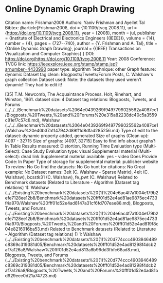 # Online Dynamic Graph Drawing

Citation name: Frishman2008
Authors: Yaniv Frishman and Ayellet Tal
Bibtex: @article{Frishman2008,
doi = {10.1109/tvcg.2008.11},
url = {https://doi.org/10.1109/tvcg.2008.11},
year = {2008},
month = jul,
publisher = {Institute of Electrical and Electronics Engineers ({IEEE})},
volume = {14},
number = {4},
pages = {727--740},
author = {Y. Frishman and A. Tal},
title = {Online Dynamic Graph Drawing},
journal = {{IEEE} Transactions on Visualization and Computer Graphics}
}
DOI: https://doi.org/https://doi.org/10.1109/tvcg.2008.11
Year: 2008
Conference: TVCG
link: https://ieeexplore.ieee.org/stamp/stamp.jsp?arnumber=4433990
paper type: algorithm
Technique: other
Graph feature: dynamic
Dataset tag clean: Blogposts/Tweets/Forum Posts, C. Walshaw's graph collection
Dataset used: Note: the datasets they used weren’t dynamic! They had to edit it!


[35] T.M. Newcomb, The Acquaintance Process. Holt, Rinehart, and
Winston, 1961.
dataset size: 4
Dataset tag relations: Blogposts, Tweets, and Forums (../../../Benchmark%20datasets%2064e0439269f9497799025562a4087ce1/Blogposts,%20Tweets,%20and%20Forums%20e315a82238dc40c5a3559c81ef7c57c8.md), Walshaw (../../../Benchmark%20datasets%2064e0439269f9497799025562a4087ce1/Walshaw%20e40b37a1147942d89ff1d8dfad285256.md)
Type of edit to the dataset: dynamic property added, generated
Size of graphs (Clean up): 4097 - 32715
Size of graphs: [4097, 32715]
Easy to find info about graphs?: In Table
Results measured: Distortion, Running Time
Evaluation type (Multi-Select): Case Study
Evaluation type: visual
Supplemental material (Multi-select): dead link
Supplemental material available: yes - video
Does Provide Code: In Paper
Type of storage for supplemental material: publisher website
To review: No
Go find the datasets: No
Go hunt for citations: No
Great example: No
Dataset names: 3elt (C. Walshaw - Sparse Matrix), 4elt (C. Walshaw), bcsstk31 (C. Walshaw), fe_pwt (C. Walshaw)
Related to Benchmark datasets (Related to Literature - Algorithm (Dataset tag relations) 1): Walshaw (../../Existing%20benchmark%20datasets%20(1)%204e6ac4f7a1004e179b2efe7128ee12b8/Benchmark%20datasets%20fff01d52e4ad81ae9875ec4733f4a970/Walshaw%20fff01d52e4ad8147a31cf6fd707eae88.md), Blogposts, Tweets, and Forums (../../Existing%20benchmark%20datasets%20(1)%204e6ac4f7a1004e179b2efe7128ee12b8/Benchmark%20datasets%20fff01d52e4ad81ae9875ec4733f4a970/Blogposts,%20Tweets,%20and%20Forums%20fff01d52e4ad819f8c04e8216016ba53.md)
Related to Benchmark datasets (Related to Literature - Algorithm (Dataset tag relations) 1) 1: Walshaw (../../Existing%20benchmark%20datasets%20(1)%20d774ccc4903946489c8369c319381d05/Benchmark%20datasets%20fff01d52e4ad81298f4dcb2af7a126a8/Walshaw%20fff01d52e4ad813a8b96dd3fbfc68ad8.md), Blogposts, Tweets, and Forums (../../Existing%20benchmark%20datasets%20(1)%20d774ccc4903946489c8369c319381d05/Benchmark%20datasets%20fff01d52e4ad81298f4dcb2af7a126a8/Blogposts,%20Tweets,%20and%20Forums%20fff01d52e4ad81bd929eee0d21a74723.md)